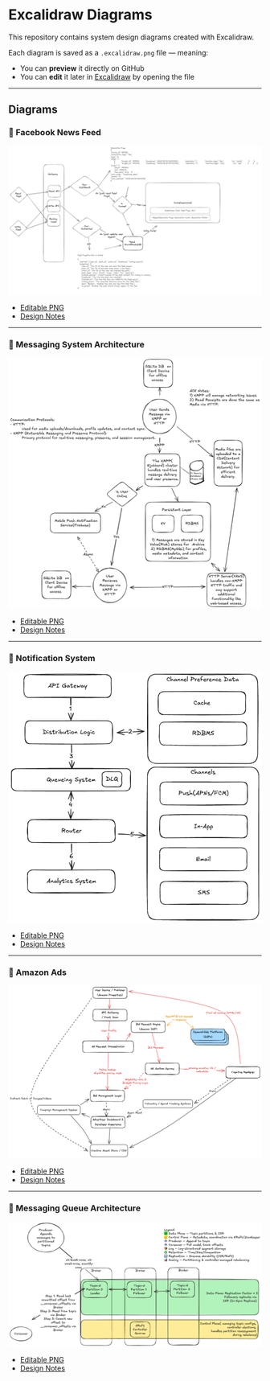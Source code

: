 # Excalidraw Diagrams

This repository contains system design diagrams created with Excalidraw.

Each diagram is saved as a `.excalidraw.png` file — meaning:
- You can **preview** it directly on GitHub
- You can **edit** it later in [Excalidraw](https://excalidraw.com) by opening the file

---

## Diagrams

### 📄 Facebook News Feed

![Facebook News Feed](facebook-newsfeed/FacebookNewsFeed.excalidraw.png)

- [Editable PNG](facebook-newsfeed/FacebookNewsFeed.excalidraw.png)
- [Design Notes](facebook-newsfeed/design.md)

---

### 📄 Messaging System Architecture

![Messaging System](facebook-messaging/FacebookMessaging.excalidraw.png)

- [Editable PNG](facebook-messaging/FacebookMessaging.excalidraw.png)
- [Design Notes](facebook-messaging/design.md)

---

### 📄 Notification System

![Notification System](notification-system/NotificationSystem.excalidraw.png)

- [Editable PNG](notification-system/NotificationSystem.excalidraw.png)
- [Design Notes](notification-system/design.md)

---

### 📄 Amazon Ads

![Amazon Ads System](amazon-ads/amazon_ads_system_design.excalidraw.png)

- [Editable PNG](amazon-ads/amazon_ads_system_design.excalidraw.png)
- [Design Notes](amazon-ads/design.md)

---

### 📄 Messaging Queue Architecture

![Kafka Architecture](messaging-queue/kafka.excalidraw.png)

- [Editable PNG](messaging-queue/kafka.excalidraw.png)
- [Design Notes](messaging-queue/design.md)
